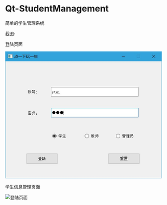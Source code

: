 # Qt-StudentManagement

简单的学生管理系统

截图:

登陆页面

![登陆页面](https://github.com/yuandage/Qt-StudentManagement/blob/master/screenshots/log_in.jpg)


学生信息管理页面

![登陆页面]()
